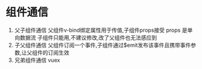 # 组件通信
1. 父子组件通信
    父组件v-bind绑定属性用于传值,子组件props接受
    props 是单向数据流 子组件只能用,不建议修改,改了父组件也无法感应到
2. 子父组件通信
    父组件订阅一个事件,子组件通过$emit发布该事件且携带事件参数,让父组件的订阅生效
3. 兄弟组件通信
   vuex 